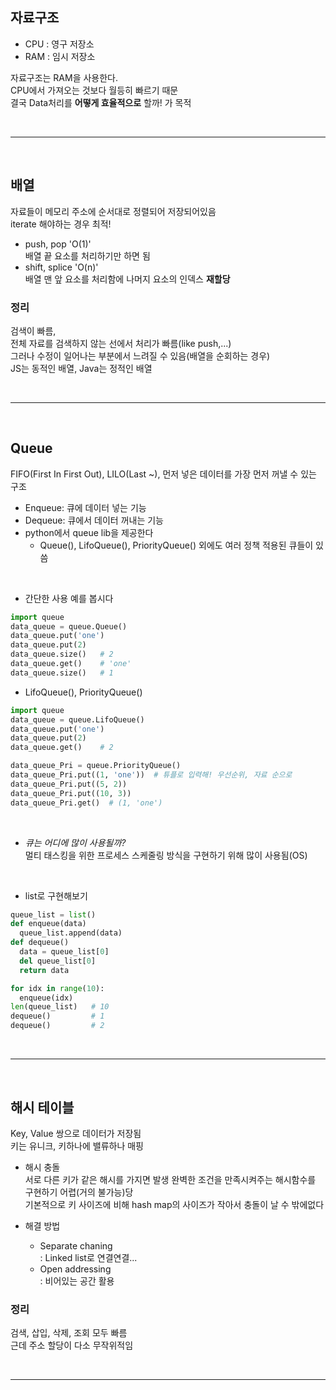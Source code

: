 ## 자료구조
* CPU : 영구 저장소
* RAM : 임시 저장소   

자료구조는 RAM을 사용한다.   
CPU에서 가져오는 것보다 월등히 빠르기 때문   
결국 Data처리를 **어떻게 효율적으로** 할까! 가 목적

<br>

----------------
<br>

## 배열
자료들이 메모리 주소에 순서대로 정렬되어 저장되어있음   
iterate 해야하는 경우 최적!

* push, pop 'O(1)'   
배열 끝 요소를 처리하기만 하면 됨
* shift, splice 'O(n)'   
배열 맨 앞 요소를 처리함에 나머지 요소의 인덱스 **재할당**

### **정리**
검색이 빠름,<br>
전체 자료를 검색하지 않는 선에서 처리가 빠름(like push,...)<br>
그러나 수정이 일어나는 부분에서 느려질 수 있음(배열을 순회하는 경우)<br>
JS는 동적인 배열, Java는 정적인 배열

<br>

--------------
<br>

## Queue
FIFO(First In First Out), LILO(Last ~), 먼저 넣은 데이터를 가장 먼저 꺼낼 수 있는 구조

* Enqueue: 큐에 데이터 넣는 기능
* Dequeue: 큐에서 데이터 꺼내는 기능
* python에서 queue lib을 제공한다
  * Queue(), LifoQueue(), PriorityQueue() 외에도 여러 정책 적용된 큐들이 있씀
<br>

  * 간단한 사용 예를 봅시다
  ```python
  import queue
  data_queue = queue.Queue()
  data_queue.put('one')
  data_queue.put(2)
  data_queue.size()   # 2
  data_queue.get()    # 'one'
  data_queue.size()   # 1
  ```

  * LifoQueue(), PriorityQueue()
  ```python
  import queue
  data_queue = queue.LifoQueue()
  data_queue.put('one')
  data_queue.put(2)
  data_queue.get()    # 2

  data_queue_Pri = queue.PriorityQueue()
  data_queue_Pri.put((1, 'one'))  # 튜플로 입력해! 우선순위, 자료 순으로
  data_queue_Pri.put((5, 2))
  data_queue_Pri.put((10, 3))
  data_queue_Pri.get()  # (1, 'one')
  ```
<br>

* *큐는 어디에 많이 사용될까?*   
멀티 태스킹을 위한 프로세스 스케줄링 방식을 구현하기 위해 많이 사용됨(OS)
<br>

* list로 구현해보기
```python
queue_list = list()
def enqueue(data)
  queue_list.append(data)
def dequeue()
  data = queue_list[0]
  del queue_list[0]
  return data

for idx in range(10):
  enqueue(idx)
len(queue_list)   # 10
dequeue()         # 1
dequeue()         # 2
```

<br>

--------------
<br>

## 해시 테이블
Key, Value 쌍으로 데이터가 저장됨   
키는 유니크, 키하나에 밸류하나 매핑   


* 해시 충돌   
서로 다른 키가 같은 해시를 가지면 발생
완벽한 조건을 만족시켜주는 해시함수를 구현하기 어렵(거의 불가능)당   
기본적으로 키 사이즈에 비해 hash map의 사이즈가 작아서 충돌이 날 수 밖에없다   

* 해결 방법
  * Separate chaning   
  : Linked list로 연결연결...
  * Open addressing   
  : 비어있는 공간 활용

### **정리**
검색, 삽입, 삭제, 조회 모두 빠름<br>
근데 주소 할당이 다소 무작위적임

<br>

----------------


<br><br><br><br><br>
-----------
